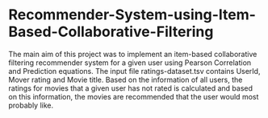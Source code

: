 # Recommender-System-using-Item-Based-Collaborative-Filtering
The main aim of this project was to implement an item-based collaborative filtering recommender system for a given user using Pearson Correlation and Prediction equations.
The input file ratings-dataset.tsv contains UserId, Mover rating and Movie title. Based on the information of all users, the ratings for movies that a given user has not rated is calculated and based on this information, the movies are recommended that the user would most probably like.
